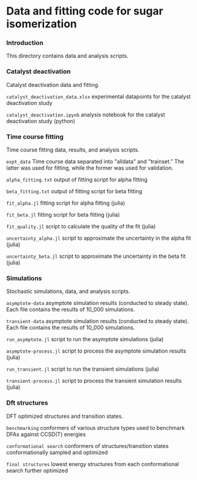 # Data and fitting code for sugar isomerization

### Introduction

This directory contains data and analysis scripts.

### Catalyst deactivation

Catalyst deactivation data and fitting.

`catalyst_deactivation_data.xlsx` experimental datapoints for the catalyst deactivation study

`catalyst_deactivation.ipynb` analysis notebook for the catalyst deactivation study (python)

### Time course fitting

Time course fitting data, results, and analysis scripts.

`expt_data` Time course data separated into "alldata" and "trainset." The latter was used for fitting, while the former was used for validation.

`alpha_fitting.txt` output of fitting script for alpha fitting

`beta_fitting.txt` output of fitting script for beta fitting

`fit_alpha.jl` fitting script for alpha fitting (julia)

`fit_beta.jl` fitting script for beta fitting (julia)

`fit_quality.jl` script to calculate the quality of the fit (julia)

`uncertainty_alpha.jl` script to approximate the uncertainty in the alpha fit (julia)

`uncertainty_beta.jl` script to approximate the uncertainty in the beta fit (julia)

### Simulations

Stochastic simulations, data, and analysis scripts.

`asymptote-data` asymptote simulation results (conducted to steady state). Each file contains the results of 10_000 simulations. 

`transient-data` asymptote simulation results (conducted to steady state). Each file contains the results of 10_000 simulations. 

`run_asymptote.jl` script to run the asymptote simulations (julia)

`asymptote-process.jl` script to process the asymptote simulation results (julia)

`run_transient.jl` script to run the transient simulations (julia)

`transient-process.jl` script to process the transient simulation results (julia)

### Dft structures

DFT optimized structures and transition states.

`benchmarking` conformers of various structure types used to benchmark DFAs against CCSD(T) energies

`conformational search` conformers of structures/transition states conformationally sampled and optimized

`final structures` lowest energy structures from each conformational search further optimized

